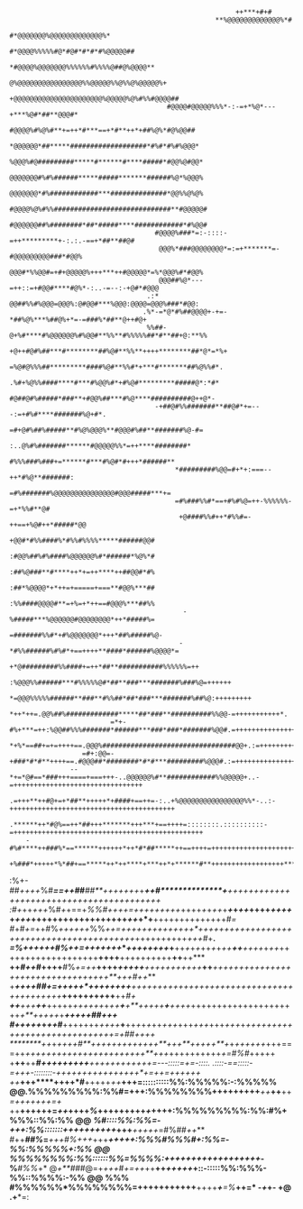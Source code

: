                                                                                                                                     
                                                                                                                                    
                                                                                                                                    
                                                            ++***+#+#                                                               
                                                       **%@@@@@@@@@@@@@%*#                                                          
                                                    #*@@@@@@@%@@@@@@@@@@@@@%*                                                       
                                                 #*@@@@%%%%%#@*#@#*#*#*#%@@@@@##                                                    
                                               *#@@@@%@@@@@@@%%%%%%#%%%%@##@%@@@@**                                                 
                                             @%@@@@@@@@@@@@@@@@%%@@@@@%%@%%@%@@@@@%+                                                
                                            +@@@@@@@@@@@@@@@@@@@@@@%@@@@@%@%#%%#@@@@##                                              
                                           #@@@@#@@@@@%%%*-:-=+*%@*---+***%@#*##**@@@#*                                             
                                          #@@@@%#%@%#**+=++*#***==+*#**++*+##%@%*#@%@@##                                            
                                         *@@@@@@*##*****###################*#%#*#%#%@@@*                                            
                                         %@@@%#@#########*****#******#****#####*#@@%@#@@*                                           
                                         @@@@@@@#%#%######*****#####*******######%@*%@@@%                                           
                                         @@@@@@@*#%############***##############*@@%%@%@%                                           
                                        #@@@@%@%#%%#############################**#@@@@@#                                           
                                        #@@@@@@##%########*##*#####****############*#%@@#                                           
                                        #@@@@%###*=:-::::-=++*********+-:.:.-==+*##**##@#                                           
                                         @@@%*###@@@@@@@@*=:=+*******=-#@@@@@@@@@###*#@@%                                           
                                         @@@#*%%@@#=+#+@@@@@%+++***++#@@@@@*=%*@@@%#*#@@%                                           
                                         @@@##%@*---=++::=+#@@#****#@%*-:..-=--:-+@#*#@@@                                           
                                      .:* @@##%%#%@@@=@@@%:@#@@#***%@@@:@@@@=@@@%###*#@@:                                           
                                     .%*-=*@*#%##@@@@+-+=-*##%@%***%##@%+*=-=###%*##**@++#@+                                        
                                      %%##-@+%#****#%@@@@@@%#%@@#**%%**#%%%%%##*#**##+@:**%%                                        
                                      +@++#@#%##***#********##%@#**%%**++++********##*@*=*%+                                        
                                       =%@#@%%%##*********####%@#**%%#*+***#*******##%@%%#*.                                        
                                       .%#+%@%%####****#***#%@@%#*+#%@#*********#####@*:*#*                                         
                                        #@##@#%#####*###**+#@@%##***#%@****##########@++@*-                                         
                                        -+##@#%%#######**##@#*+=---:=+#%#****#######%@+#*.                                          
                                         =#+@#%##%#####**#%@%@@@%**#@@@#%##**#######%@-#=                                           
                                         :..@%#%#######******#@@@@@%%*=++****########*                                              
                                            #%%%###%###+=******#***#%@#*#+++*######**                                               
                                             *#########%@@=#+*+:===--++*#%@**#######:                                               
                                             =#%#######%@@@@@@@@@@@@@@@#@@@#####***+=                                               
                                             =#%###%%#*==+#%#%@=++-%%%%%%-=+*%%#**@#                                                
                                              +@####%%#++*#%%#=-++==+%@#++*#####*@@                                                 
                                               +@@#*#%%####%*#%%#%%%%*****######@@#                                                 
                                               :#@@%##%#%####%@@@@@@%#*######*%@%*#                                                 
                                               :##%@###**#****++*+=++****++##@@#*#%                                                 
                                               :##*%@@@@*+*++=+=====+===**#@@%***##                                                 
                                               :%%####@@@@#**=+%=+*++==#@@@%***##%%                                                 
                                               -%#####***%@@@@@@#@@@@@@@@*++*#####%=                                                
                                               =#######%%#*+#%@@@@@@@*+++*##%#####%@-                                               
                                              -*#%%######%#%#*+==++++**####*######%@@@@*=                                           
                                             +*@#########%%####+=++*##**###########%%%%%%=++                                        
                                         :%@@@%%######***#%%%%%@#*##**###***#######%###%@=++++++                                    
                                       *=@@@%%%%%######**###**#%%##*##*###***#######%##%@:+++++++++                                 
                                  *++*++=.@@%##%#############*****##*###**##########%%@@-=+++++++++++*.                             
                             =*+-#%+***=++:%@@##%%%#######*######***###*###*#######%@@#.=++++++++++++++++                           
                          *+%*==##+=+=++++==.@@@%#################################@@+.:=++++++++++++++++++++                        
                      =#+:@@=-+###*#*#**++++==.#@@@##*########*#*#***#########%@@@#.:=+++++++++++++++++++++++++++                   
                   --*+=*@#==*###+++====+===+++-..@@@@@@%#**############%%@@@@@+..-=++++++++++++++++++++++++++++++++                
              .=+++**++#@+=+*##**+++++*+####+==++=-:..+%@@@@@@@@@@@@@@@@%%*-..:-+++++++++++++++++++++++++++++++++++++++++           
           .******++*#@%==++*##+++*******+++***+==++++=::::::::.::::::::::-=+++++++++++++++++++++++++++++++++++++++++++++++         
        -#%#****++###%*==******++++++*++*#*##*****++==++++=+++++++++++++++++++++****++++++++++++++++++++++++++++++++++++++++        
     +%###*+++++*%*##+==*****++*++****+***++*+******#**++++++++++++++++++*********+**+++++++++++++++++++**++++++++++++++++++++      
   :%+-##*++++*%#***==++#*#****##**+++++*++*+******+*+**********#**************+****++++++++++++++++++++*++*+++++++++++++++++++     
  :#+*++*+++*%#*+*+==+*%%#++++=+++++++++*++++*+*+*++*+*****+***+*++*++++*++++*+*+++*++++++++++++++++++*++*+*+**++++++++++++++#*=    
 #*+#*+=*++#%*++++++*%%*++=+++++++***+++*+**+*+*+*+**++*+*++*+++*++++*++*++***+*++**+++++++++++++++++***+++*++*++++++++++*+++#*+**. 
 ******=***%++++++*#%*++=+++++++****++++++*++*+**++*+*+*+*++*+*+*++**++**++++*+*++*+++++++++++++++++++**++++**++++++++++**++**++*** 
 **++*#++*#++++**#%*+=++***++++*****+++++**+**+**++++*+*+*++*+***++***++**+*+*+*++*+++++++++++++++++++***+*+++****++*++**+++#*++*** 
 +*****+++*+***##*+=+****++++****++++++++**+*+++*+**+*+++*+**+**++**+++**++++*+*+**+++++++++++++++++++*****+++++*+***+*+*++**++*#+* 
 *******++******+++******++*****+++++*++++***+*+*+****++**+**+**+*+*+++**+**+*+++*+++++++++++++++++++++*+**+++++*+*****+*++*++##+++ 
 ******#*+***++++*****+*++*#**+++++++*++++***+**++*+*+*+*++*+++*+++*+++*+++*+++*+*++++++++++++++++++++++****+*++++*++****=+*##*++++ 
 ********++*+*******+++*+*#**+++++++*++++++**+*++**+*+*+++**+*+*++++++*+++===++*+++++++++++++++++++++++**+++*++++++++++*+=#%#*+++++ 
 +********+**+******++***#+++++++++**++++++++++++=---:::::=+=-::::.  .::::-==:::::-=+++-::::::::-++++++++**++**++++**++*+=++=++++++ 
 ++*****+++****+**+++*#**+++++*++***+++=::::::::::%%:%%%%%:-:%%%%% @@.%%%%%%%%%:%%#=+++:%%%%%%%%+++++++++***++***++**++*=+++++++=+* 
 ++**++++++=*++*++++*%*+++++++++*+*++++:%%%%%%%%%:%%:#%+%%%::%%:%% @@ *%#::::%%:%%=-+++:%%:::::::++++++++++*+++***+++++*=#%##*++*** 
 #++***##%*=****+++#%*+++*+++****++*+++:%%%#%%%#+:%%=-%%:%%%%%+:%% @@ *%%%%%%%%:%%::::::%%=*%%%%:++++++++++**++++**++++*-%***#%%*+* 
 @*+**##*#@=+*+++*#*+=++*++**++*+++++*+::-:::::%%:%%%-%%::%%%%:-%% @@ %%%       #%%%%%%*%%%%%%%%=+++++++++++**++++***+**=%*****++=* 
                                        -*+***+-                   +@    .+***=:   